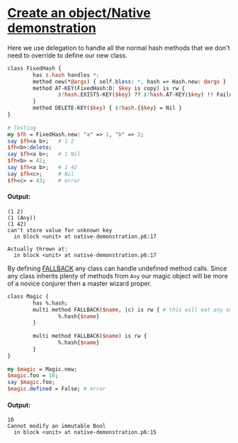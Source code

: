 [1]: http://rosettacode.org/wiki/Create_an_object/Native_demonstration

# [Create an object/Native demonstration][1]

Here we use delegation to handle all the normal hash methods that we don't need to override to define our new class.

```perl
class FixedHash {
        has $.hash handles *;
        method new(*@args) { self.bless: *, hash => Hash.new: @args }
        method AT-KEY(FixedHash:D: $key is copy) is rw {
                $!hash.EXISTS-KEY($key) ?? $!hash.AT-KEY($key) !! Failure.new(q{can't store value for unknown key});
        }
        method DELETE-KEY($key) { $!hash.{$key} = Nil }
}
 
# Testing
my $fh = FixedHash.new: "a" => 1, "b" => 2;
say $fh<a b>;   # 1 2
$fh<b>:delete;
say $fh<a b>;   # 1 Nil
$fh<b> = 42;
say $fh<a b>;   # 1 42
say $fh<c>;     # Nil
$fh<c> = 43;    # error

```

#### Output:
```
(1 2)
(1 (Any))
(1 42)
can't store value for unknown key
  in block <unit> at native-demonstration.p6:17

Actually thrown at:
  in block <unit> at native-demonstration.p6:17
```


By defining [FALLBACK](http://design.perl6.org/S12.html#FALLBACK_methods) any class can handle undefined method calls. Since any class inherits plenty of methods from `Any` our magic object will be more of a novice conjurer then a master wizard proper.

```perl
class Magic {
        has %.hash;
        multi method FALLBACK($name, |c) is rw { # this will eat any extra parameters
                %.hash{$name}
        }
 
        multi method FALLBACK($name) is rw {
                %.hash{$name}
        }
}
 
my $magic = Magic.new;
$magic.foo = 10;
say $magic.foo;
$magic.defined = False; # error
```

#### Output:
```
10
Cannot modify an immutable Bool
  in block <unit> at native-demonstration.p6:15
```
